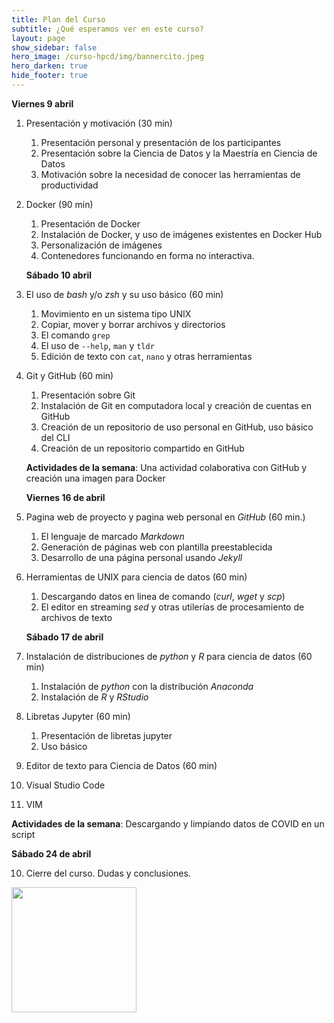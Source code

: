 ```yaml
---
title: Plan del Curso
subtitle: ¿Qué esperamos ver en este curso?
layout: page
show_sidebar: false
hero_image: /curso-hpcd/img/bannercito.jpeg 
hero_darken: true
hide_footer: true
---
```


   **Viernes 9 abril**

1. Presentación y motivación (30 min)  
   1. Presentación personal y presentación de los participantes
   2. Presentación sobre la Ciencia de Datos y la Maestría en Ciencia de Datos
   3. Motivación sobre la necesidad de conocer las herramientas de productividad
   
2. Docker (90 min)
   1. Presentación de Docker
   2. Instalación de Docker, y uso de imágenes existentes en Docker Hub
   3. Personalización de imágenes
   4. Contenedores funcionando en forma no interactiva.   
   
   **Sábado 10 abril**

3. El uso de *bash* y/o *zsh* y su uso básico (60 min)
   1. Movimiento en un sistema tipo UNIX
   2. Copiar, mover y borrar archivos y directorios
   3. El comando `grep`
   4. El uso de `--help`, `man` y `tldr`
   5. Edición de texto con `cat`, `nano` y otras herramientas 
   
4. Git y GitHub (60 min)
   1. Presentación sobre Git
   2. Instalación de Git en computadora local y creación de cuentas en GitHub
   3. Creación de un repositorio de uso personal en GitHub, uso básico del CLI
   4. Creación de un repositorio compartido en GitHub

   **Actividades de la semana**: Una actividad colaborativa con GitHub y creación una imagen para Docker

   **Viernes 16 de abril**

5. Pagina web de proyecto y pagina web personal en *GitHub* (60 min.)
   1. El lenguaje de marcado *Markdown*
   2. Generación de páginas web con plantilla preestablecida
   3. Desarrollo de una página personal usando *Jekyll* 
   
6. Herramientas de UNIX para ciencia de datos (60 min)  
   1. Descargando datos en linea de comando (*curl*, *wget* y *scp*)
   2. El editor en streaming *sed* y otras utilerías de procesamiento de archivos de texto

   **Sábado 17 de abril**

7. Instalación de distribuciones de *python* y *R* para ciencia de datos (60 min)  
   1. Instalación de *python* con la distribución *Anaconda* 
   2. Instalación de *R* y *RStudio*
   
8. Libretas Jupyter (60 min)  
   1. Presentación de libretas jupyter
   2. Uso básico

9.  Editor de texto para Ciencia de Datos (60 min) 
   1.  Visual Studio Code
   2.  VIM

   **Actividades de la semana**: Descargando y limpiando datos de COVID en un script


   **Sábado 24 de abril**

10. Cierre del curso. Dudas y conclusiones.


<img src="/curso-hpcd/img/MCDLogo.png" width="200">